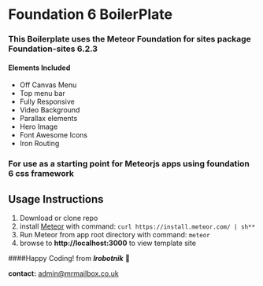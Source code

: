 
# Foundation 6 BoilerPlate

### This Boilerplate uses the Meteor Foundation for sites package Foundation-sites 6.2.3

#### Elements Included

* Off Canvas Menu
* Top menu bar
* Fully Responsive
* Video Background
* Parallax elements
* Hero Image
* Font Awesome Icons
* Iron Routing

### For use as a starting point for Meteorjs apps using foundation 6 css framework

## Usage Instructions

1. Download or clone repo
2. install [Meteor](https://www.meteor.com) with command: ``curl https://install.meteor.com/ | sh** ``
3. Run Meteor from app root directory with command: ``meteor``
4. browse to **http://localhost:3000** to view template site

####Happy Coding! 
from **_Irobotnik_**  :mushroom:

**contact:** <admin@mrmailbox.co.uk>

